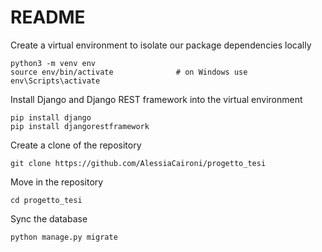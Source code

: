 # README 

Create a virtual environment to isolate our package dependencies locally 
```
python3 -m venv env
source env/bin/activate              # on Windows use env\Scripts\activate
```

Install Django and Django REST framework into the virtual environment
```
pip install django
pip install djangorestframework
```

Create a clone of the repository 
```
git clone https://github.com/AlessiaCaironi/progetto_tesi
```

Move in the repository 
```
cd progetto_tesi
```

Sync the database
```
python manage.py migrate
```
